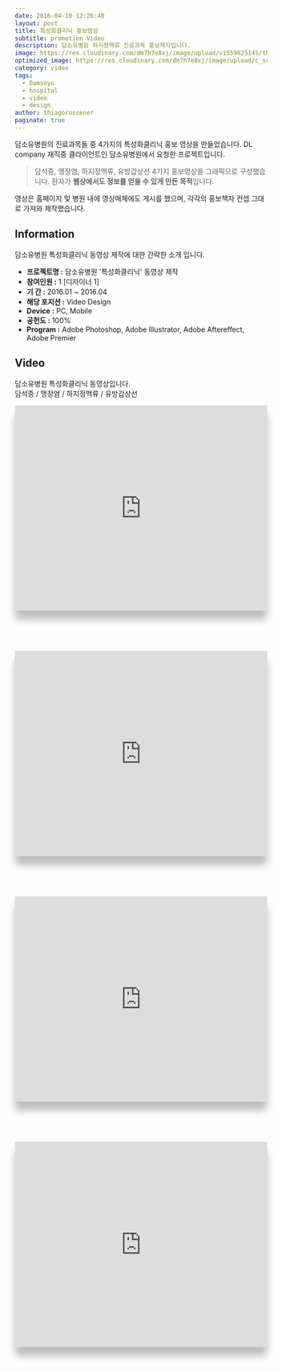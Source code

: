 ```yaml
---
date: 2016-04-10 12:26:40
layout: post
title: 특성화클리닉 홍보영상
subtitle: promotion Video
description: 담소유병원 하지정맥류 진료과목 홍보책자입니다.
image: https://res.cloudinary.com/dm7h7e8xj/image/upload/v1559825145/theme16_o0seet.jpg
optimized_image: https://res.cloudinary.com/dm7h7e8xj/image/upload/c_scale,w_380/v1559825145/theme16_o0seet.jpg
category: video
tags:
  - Damsoyu
  - hospital
  - video
  - design
author: thiagorossener
paginate: true
---
```



<link rel="stylesheet" href="/assets/css/slick.css">
<link rel="stylesheet" href="/assets/css/slick-theme.css">
<style>
  .post-video{border-radius:10px;  box-shadow: 0px 18px 15px 0px rgb(0 0 0 / 25%); margin-bottom:80px;}
  .post-content iframe{border-radius:10px; padding:0;}
</style>


담소유병원의 진료과목들 중 4가지의 특성화클리닉 홍보 영상을 만들었습니다.
DL company 재직중 클라이언트인 담소유병원에서 요청한 프로젝트입니다.


> 담석증, 맹장염, 하지정맥류, 유방갑상선 4가지 홍보영상을 그래픽으로 구성했습니다. 환자가 **웹상에서도 정보를 얻을 수 있게 만든 목적**입니다.

영상은 홈페이지 및 병원 내에 영상매체에도 게시를 했으며, 각각의 홍보책자 컨셉 그대로 가져와 제작했습니다.

<!--page-->

## Information

담소유병원 특성화클리닉 동영상 제작에 대한 간략한 소개 입니다.

- **프로젝트명 :** 담소유병원 '특성화클리닉' 동영상 제작
- **참여인원 :** 1 [디자이너 1]
- **기 간 :** 2016.01 ~ 2016.04  
- **해당 포지션 :** Video Design
- **Device :** PC, Mobile
- **공헌도 :** 100%
- **Program :** Adobe Photoshop, Adobe Illustrator, Adobe Aftereffect, Adobe Premier


<!--page-->

## Video

담소유병원 특성화클리닉 동영상입니다.<br>
담석증 / 맹장염 / 하지정맥류 / 유방갑상선

<div class="post-video">
  <iframe width="100%" height="409" src="https://www.youtube.com/embed/t69DFWSVKrU" title="YouTube video player" frameborder="0" allow="accelerometer; autoplay; clipboard-write; encrypted-media; gyroscope; picture-in-picture" allowfullscreen></iframe>
</div>

<div class="post-video">
  <iframe width="100%" height="409" src="https://www.youtube.com/embed/lAR1JSsr2ko" title="YouTube video player" frameborder="0" allow="accelerometer; autoplay; clipboard-write; encrypted-media; gyroscope; picture-in-picture" allowfullscreen></iframe>
</div>

<div class="post-video">
  <iframe width="100%" height="409" src="https://www.youtube.com/embed/HiUv_es2rM8" title="YouTube video player" frameborder="0" allow="accelerometer; autoplay; clipboard-write; encrypted-media; gyroscope; picture-in-picture" allowfullscreen></iframe>
</div>

<div class="post-video">
  <iframe width="100%" height="409" src="https://www.youtube.com/embed/FvYMIscgVxg" title="YouTube video player" frameborder="0" allow="accelerometer; autoplay; clipboard-write; encrypted-media; gyroscope; picture-in-picture" allowfullscreen></iframe>
</div>


<p></p>
<p></p>

<!--page-->


